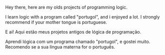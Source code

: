 Hey there, here are my olds projects of programming logic.

I learn logic with a program called "portugol", and i enjoyed a lot. 
I strongly recommend if your mother tongue is portuguese. 



E ai! Aqui estão meus projetos antigos de lógica de programação.

Aprendi lógica com um programa chamado "portugol", e gostei muito.
Recomendo se a sua língua materna for o português.
